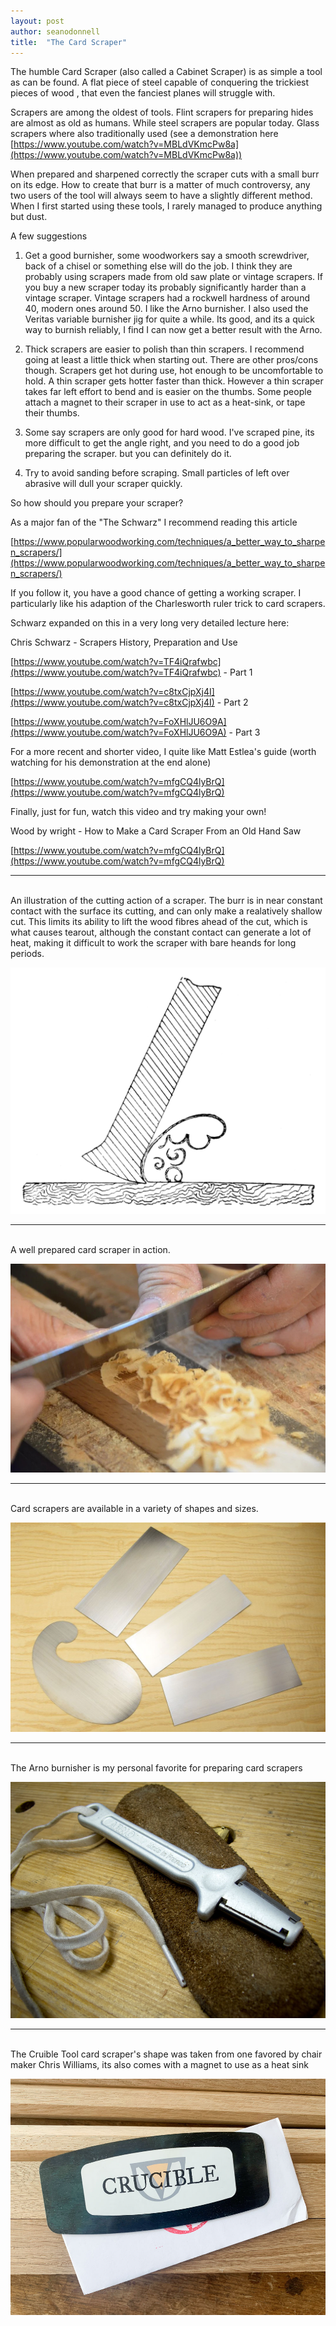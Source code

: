 ```yaml
---
layout: post
author: seanodonnell
title:  "The Card Scraper"
---
```


The humble Card Scraper (also called a Cabinet Scraper) is as simple a tool as can be found. A flat piece of steel capable of conquering the trickiest pieces of wood , that even the fanciest planes will struggle with.

Scrapers are among the oldest of tools. Flint scrapers for preparing hides are almost as old as humans. While steel scrapers are popular today. Glass scrapers where also traditionally used (see a demonstration here [https://www.youtube.com/watch?v=MBLdVKmcPw8a](https://www.youtube.com/watch?v=MBLdVKmcPw8a))

When prepared and sharpened correctly the scraper cuts with a small burr on its edge. How to create that burr is a matter of much controversy, any two users of the tool will always seem to have a slightly different method. When I first started using these tools, I rarely managed to produce anything but dust.

A few suggestions

1. Get a good burnisher, some woodworkers say a smooth screwdriver, back of a chisel or something else will do the job. I think they are probably using scrapers made from old saw plate or vintage scrapers. If you buy a new scraper today its probably significantly harder than a vintage scraper. Vintage scrapers had a rockwell hardness of around 40, modern ones around 50. I like the Arno burnisher. I also used the Veritas variable burnisher jig for quite a while. Its good, and its a quick way to burnish reliably, I find I can now get a better result with the Arno.

2. Thick scrapers are easier to polish than thin scrapers. I recommend going at least a little thick when starting out. There are other pros/cons though. Scrapers get hot during use, hot enough to be uncomfortable to hold. A thin scraper gets hotter faster than thick. However a thin scraper takes far left effort to bend and is easier on the thumbs. Some people attach a magnet to their scraper in use to act as a heat-sink, or tape their thumbs.

3. Some say scrapers are only good for hard wood. I've scraped pine, its more difficult to get the angle right, and you need to do a good job preparing the scraper. but you can definitely do it.

4. Try to avoid sanding before scraping. Small particles of left over abrasive will dull your scraper quickly.

So how should you prepare your scraper?

As a major fan of the "The Schwarz" I recommend reading this article

[https://www.popularwoodworking.com/techniques/a_better_way_to_sharpen_scrapers/](https://www.popularwoodworking.com/techniques/a_better_way_to_sharpen_scrapers/)

If you follow it, you have a good chance of getting a working scraper. I particularly like his adaption of the Charlesworth ruler trick to card scrapers.

Schwarz expanded on this in a very long very detailed lecture here:

Chris Schwarz - Scrapers History, Preparation and Use

[https://www.youtube.com/watch?v=TF4iQrafwbc](https://www.youtube.com/watch?v=TF4iQrafwbc) - Part 1

[https://www.youtube.com/watch?v=c8txCjpXj4I](https://www.youtube.com/watch?v=c8txCjpXj4I) - Part 2

[https://www.youtube.com/watch?v=FoXHlJU6O9A](https://www.youtube.com/watch?v=FoXHlJU6O9A) - Part 3


For a more recent and shorter video, I quite like Matt Estlea's guide (worth watching for his demonstration at the end alone)

[https://www.youtube.com/watch?v=mfgCQ4lyBrQ](https://www.youtube.com/watch?v=mfgCQ4lyBrQ)

Finally, just for fun, watch this video and try making your own!

Wood by wright - How to Make a Card Scraper From an Old Hand Saw 

[https://www.youtube.com/watch?v=mfgCQ4lyBrQ](https://www.youtube.com/watch?v=mfgCQ4lyBrQ)

***
<br>
An illustration of the cutting action of a scraper. The burr is in near constant contact with the surface its cutting, and can only make a realatively shallow cut. This limits its ability to lift the wood fibres ahead of the cut, which is what causes tearout, although the constant contact can generate a lot of heat, making it difficult to work the scraper with bare heands for long periods.

![An illustration of a scrapers cutting action](/assets/1024px-Cassells_Carpentry.113_Action_of_Steel_Scraper.png ) 

***  
<br>
A well prepared card scraper in action.


![A well prepared card scraper in action](/assets/DSC_0099.jpg)

***
<br>
Card scrapers are available in a variety of shapes and sizes. 

![variety of card scrapers](/assets/arno_cabinet_scraper_set_1.jpg)

***
<br>
The Arno burnisher is my personal favorite for preparing card scrapers

![Arno Burnisher](/assets/arno_open_IMG_4553.jpg)

***
<br>
The Cruible Tool card scraper's shape was taken from one favored by chair maker Chris Williams, its also comes with a magnet to use as a heat sink

![Crucible Tool Card Scraper](/assets/crucible-card-scraper-on-bench-IMG_6555.jpg)



